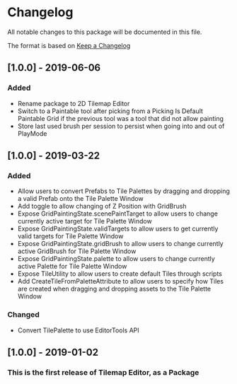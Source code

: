 # Changelog
All notable changes to this package will be documented in this file.

The format is based on [Keep a Changelog](http://keepachangelog.com/en/1.0.0/)

## [1.0.0] - 2019-06-06
### Added
- Rename package to 2D Tilemap Editor
- Switch to a Paintable tool after picking from a Picking Is Default Paintable Grid if the previous tool was a tool that did not allow painting
- Store last used brush per session to persist when going into and out of PlayMode

## [1.0.0] - 2019-03-22
### Added
- Allow users to convert Prefabs to Tile Palettes by dragging and dropping a valid Prefab onto the Tile Palette Window
- Add toggle to allow changing of Z Position with GridBrush
- Expose GridPaintingState.scenePaintTarget to allow users to change currently active target for Tile Palette Window
- Expose GridPaintingState.validTargets to allow users to get currently valid targets for Tile Palette Window
- Expose GridPaintingState.gridBrush to allow users to change currently active GridBrush for Tile Palette Window
- Expose GridPaintingState.palette to allow users to change currently active Palette for Tile Palette Window
- Expose TileUtility to allow users to create default Tiles through scripts
- Add CreateTileFromPaletteAttribute to allow users to specify how Tiles are created when dragging and dropping assets to the Tile Palette Window

### Changed
- Convert TilePalette to use EditorTools API

## [1.0.0] - 2019-01-02
### This is the first release of Tilemap Editor, as a Package
